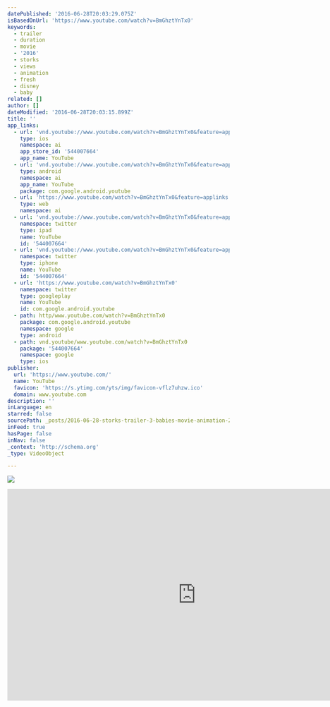 ```yaml
---
datePublished: '2016-06-28T20:03:29.075Z'
isBasedOnUrl: 'https://www.youtube.com/watch?v=BmGhztYnTx0'
keywords:
  - trailer
  - duration
  - movie
  - '2016'
  - storks
  - views
  - animation
  - fresh
  - disney
  - baby
related: []
author: []
dateModified: '2016-06-28T20:03:15.899Z'
title: ''
app_links:
  - url: 'vnd.youtube://www.youtube.com/watch?v=BmGhztYnTx0&feature=applinks'
    type: ios
    namespace: ai
    app_store_id: '544007664'
    app_name: YouTube
  - url: 'vnd.youtube://www.youtube.com/watch?v=BmGhztYnTx0&feature=applinks'
    type: android
    namespace: ai
    app_name: YouTube
    package: com.google.android.youtube
  - url: 'https://www.youtube.com/watch?v=BmGhztYnTx0&feature=applinks'
    type: web
    namespace: ai
  - url: 'vnd.youtube://www.youtube.com/watch?v=BmGhztYnTx0&feature=applinks'
    namespace: twitter
    type: ipad
    name: YouTube
    id: '544007664'
  - url: 'vnd.youtube://www.youtube.com/watch?v=BmGhztYnTx0&feature=applinks'
    namespace: twitter
    type: iphone
    name: YouTube
    id: '544007664'
  - url: 'https://www.youtube.com/watch?v=BmGhztYnTx0'
    namespace: twitter
    type: googleplay
    name: YouTube
    id: com.google.android.youtube
  - path: http/www.youtube.com/watch?v=BmGhztYnTx0
    package: com.google.android.youtube
    namespace: google
    type: android
  - path: vnd.youtube/www.youtube.com/watch?v=BmGhztYnTx0
    package: '544007664'
    namespace: google
    type: ios
publisher:
  url: 'https://www.youtube.com/'
  name: YouTube
  favicon: 'https://s.ytimg.com/yts/img/favicon-vflz7uhzw.ico'
  domain: www.youtube.com
description: ''
inLanguage: en
starred: false
sourcePath: _posts/2016-06-28-storks-trailer-3-babies-movie-animation-2016.md
inFeed: true
hasPage: false
inNav: false
_context: 'http://schema.org'
_type: VideoObject

---
```

![](https://the-grid-user-content.s3-us-west-2.amazonaws.com/5f09e453-4038-45cb-b4be-5e71457156db.jpg)

<iframe src="https://cdn.embedly.com/widgets/media.html?src=https%3A%2F%2Fwww.youtube.com%2Fembed%2FBmGhztYnTx0%3Ffeature%3Doembed&amp;url=http%3A%2F%2Fwww.youtube.com%2Fwatch%3Fv%3DBmGhztYnTx0&amp;image=https%3A%2F%2Fi.ytimg.com%2Fvi%2FBmGhztYnTx0%2Fhqdefault.jpg&amp;key=b7d04c9b404c499eba89ee7072e1c4f7&amp;type=text%2Fhtml&amp;schema=youtube" width="854" height="480" scrolling="no" frameborder="0" allowfullscreen="" style=""></iframe>